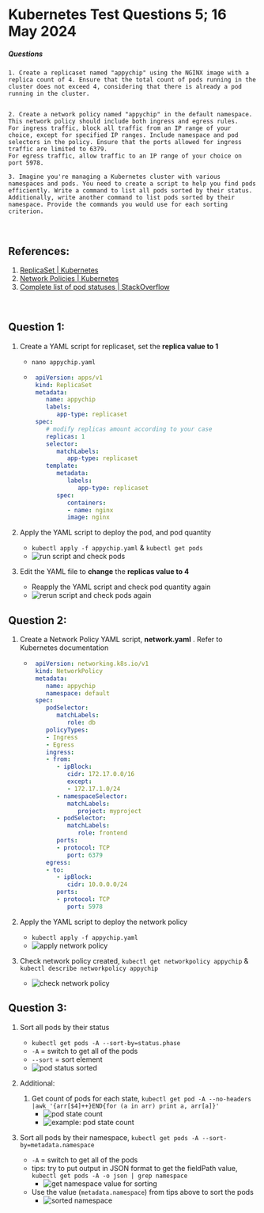 # Kubernetes Test Questions 5; 16 May 2024
##### Questions
```
1. Create a replicaset named "appychip" using the NGINX image with a replica count of 4. Ensure that the total count of pods running in the cluster does not exceed 4, considering that there is already a pod running in the cluster.


2. Create a network policy named "appychip" in the default namespace. This network policy should include both ingress and egress rules.
For ingress traffic, block all traffic from an IP range of your choice, except for specified IP ranges. Include namespace and pod selectors in the policy. Ensure that the ports allowed for ingress traffic are limited to 6379.
For egress traffic, allow traffic to an IP range of your choice on port 5978.

3. Imagine you're managing a Kubernetes cluster with various namespaces and pods. You need to create a script to help you find pods efficiently. Write a command to list all pods sorted by their status. Additionally, write another command to list pods sorted by their namespace. Provide the commands you would use for each sorting criterion.
```

<br>

## References:
1. [ReplicaSet | Kubernetes](https://kubernetes.io/docs/concepts/workloads/controllers/replicaset/)
2. [Network Policies | Kubernetes](https://kubernetes.io/docs/concepts/services-networking/network-policies/)
3. [Complete list of pod statuses | StackOverflow](https://stackoverflow.com/questions/69035324/complete-list-of-pod-statuses#comment122014046_69035324)

<br>

## Question 1:
1. Create a YAML script for replicaset, set the **replica value to 1**
   * `nano appychip.yaml`
   * ```yaml
      apiVersion: apps/v1
      kind: ReplicaSet
      metadata:
         name: appychip
         labels:
            app-type: replicaset
      spec:
         # modify replicas amount according to your case
         replicas: 1
         selector:
            matchLabels:
               app-type: replicaset
         template:
            metadata:
               labels:
                  app-type: replicaset
            spec:
               containers:
               - name: nginx    
               image: nginx
      ```

2. Apply the YAML script to deploy the pod, and pod quantity
   * `kubectl apply -f appychip.yaml` & `kubectl get pods`
   * ![run script and check pods](Pictures/1.png)

3. Edit the YAML file to **change** the **replicas value to 4**
   * Reapply the YAML script and check pod quantity again
   * ![rerun script and check pods again](Pictures/2.png)


## Question 2:
1. Create a Network Policy YAML script, **network.yaml** . Refer to Kubernetes documentation
   * ```yaml
      apiVersion: networking.k8s.io/v1
      kind: NetworkPolicy
      metadata:
         name: appychip
         namespace: default
      spec:
         podSelector:
            matchLabels:
               role: db
         policyTypes:
         - Ingress
         - Egress
         ingress:
         - from:
            - ipBlock:
               cidr: 172.17.0.0/16
               except:
               - 172.17.1.0/24
            - namespaceSelector:
               matchLabels:
                  project: myproject
            - podSelector:
               matchLabels:
                  role: frontend
            ports:
            - protocol: TCP
               port: 6379
         egress:
         - to:
            - ipBlock:
               cidr: 10.0.0.0/24
            ports:
            - protocol: TCP
               port: 5978
      ```

2. Apply the YAML script to deploy the network policy
   * `kubectl apply -f appychip.yaml`
   * ![apply network policy](Pictures/3.png)

3. Check network policy created, `kubectl get networkpolicy appychip` & `kubectl describe networkpolicy appychip`
   * ![check network policy](Pictures/4.png)

## Question 3:
1. Sort all pods by their status
   * `kubectl get pods -A --sort-by=status.phase`
   * `-A` = switch to get all  of the pods
   * `--sort` = sort element
   * ![pod status sorted](Pictures/5.png)

2. Additional:
   1. Get count of pods for each state, `kubectl get pod -A --no-headers |awk '{arr[$4]++}END{for (a in arr) print a, arr[a]}'`
      * ![pod state count](Pictures/6.png)
      * ![example: pod state count](Pictures/7.png)

3. Sort all pods by their namespace, `kubectl get pods -A --sort-by=metadata.namespace`
   * `-A` = switch to get all  of the pods
   * tips: try to put output in JSON format to get the fieldPath value, `kubectl get pods -A -o json | grep namespace`
     * ![get namespace value for sorting](Pictures/8.png)
   * Use the value (`metadata.namespace`) from tips above to sort the pods
     * ![sorted namespace](Pictures/9.png)